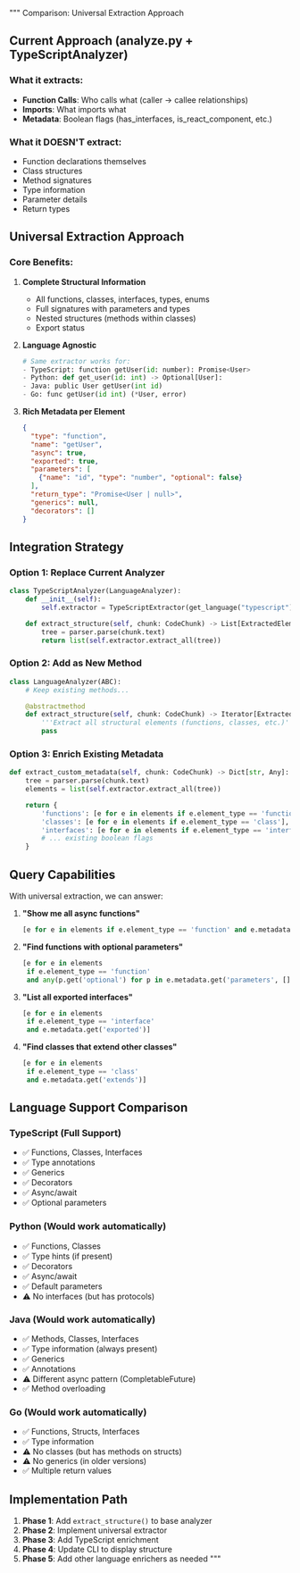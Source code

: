 """
Comparison: Universal Extraction Approach

## Current Approach (analyze.py + TypeScriptAnalyzer)

### What it extracts:
- **Function Calls**: Who calls what (caller -> callee relationships)
- **Imports**: What imports what
- **Metadata**: Boolean flags (has_interfaces, is_react_component, etc.)

### What it DOESN'T extract:
- Function declarations themselves
- Class structures
- Method signatures
- Type information
- Parameter details
- Return types

## Universal Extraction Approach

### Core Benefits:

1. **Complete Structural Information**
   - All functions, classes, interfaces, types, enums
   - Full signatures with parameters and types
   - Nested structures (methods within classes)
   - Export status

2. **Language Agnostic**
   ```python
   # Same extractor works for:
   - TypeScript: function getUser(id: number): Promise<User>
   - Python: def get_user(id: int) -> Optional[User]:
   - Java: public User getUser(int id)
   - Go: func getUser(id int) (*User, error)
   ```

3. **Rich Metadata per Element**
   ```json
   {
     "type": "function",
     "name": "getUser",
     "async": true,
     "exported": true,
     "parameters": [
       {"name": "id", "type": "number", "optional": false}
     ],
     "return_type": "Promise<User | null>",
     "generics": null,
     "decorators": []
   }
   ```

## Integration Strategy

### Option 1: Replace Current Analyzer
```python
class TypeScriptAnalyzer(LanguageAnalyzer):
    def __init__(self):
        self.extractor = TypeScriptExtractor(get_language("typescript"))

    def extract_structure(self, chunk: CodeChunk) -> List[ExtractedElement]:
        tree = parser.parse(chunk.text)
        return list(self.extractor.extract_all(tree))
```

### Option 2: Add as New Method
```python
class LanguageAnalyzer(ABC):
    # Keep existing methods...

    @abstractmethod
    def extract_structure(self, chunk: CodeChunk) -> Iterator[ExtractedElement]:
        '''Extract all structural elements (functions, classes, etc.)'''
        pass
```

### Option 3: Enrich Existing Metadata
```python
def extract_custom_metadata(self, chunk: CodeChunk) -> Dict[str, Any]:
    tree = parser.parse(chunk.text)
    elements = list(self.extractor.extract_all(tree))

    return {
        'functions': [e for e in elements if e.element_type == 'function'],
        'classes': [e for e in elements if e.element_type == 'class'],
        'interfaces': [e for e in elements if e.element_type == 'interface'],
        # ... existing boolean flags
    }
```

## Query Capabilities

With universal extraction, we can answer:

1. **"Show me all async functions"**
   ```python
   [e for e in elements if e.element_type == 'function' and e.metadata.get('async')]
   ```

2. **"Find functions with optional parameters"**
   ```python
   [e for e in elements
    if e.element_type == 'function'
    and any(p.get('optional') for p in e.metadata.get('parameters', []))]
   ```

3. **"List all exported interfaces"**
   ```python
   [e for e in elements
    if e.element_type == 'interface'
    and e.metadata.get('exported')]
   ```

4. **"Find classes that extend other classes"**
   ```python
   [e for e in elements
    if e.element_type == 'class'
    and e.metadata.get('extends')]
   ```

## Language Support Comparison

### TypeScript (Full Support)
- ✅ Functions, Classes, Interfaces
- ✅ Type annotations
- ✅ Generics
- ✅ Decorators
- ✅ Async/await
- ✅ Optional parameters

### Python (Would work automatically)
- ✅ Functions, Classes
- ✅ Type hints (if present)
- ✅ Decorators
- ✅ Async/await
- ✅ Default parameters
- ⚠️ No interfaces (but has protocols)

### Java (Would work automatically)
- ✅ Methods, Classes, Interfaces
- ✅ Type information (always present)
- ✅ Generics
- ✅ Annotations
- ⚠️ Different async pattern (CompletableFuture)
- ✅ Method overloading

### Go (Would work automatically)
- ✅ Functions, Structs, Interfaces
- ✅ Type information
- ⚠️ No classes (but has methods on structs)
- ⚠️ No generics (in older versions)
- ✅ Multiple return values

## Implementation Path

1. **Phase 1**: Add `extract_structure()` to base analyzer
2. **Phase 2**: Implement universal extractor
3. **Phase 3**: Add TypeScript enrichment
4. **Phase 4**: Update CLI to display structure
5. **Phase 5**: Add other language enrichers as needed
"""
